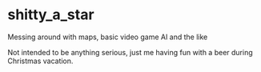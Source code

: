 # shitty_a_star
Messing around with maps, basic video game AI and the like

Not intended to be anything serious, just me having fun with a beer during Christmas vacation.
